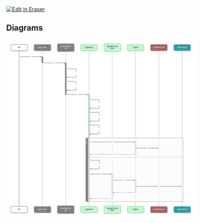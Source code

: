 <p><a target="_blank" href="https://app.eraser.io/workspace/F0WRlo1IARuLgnUTEZmB" id="edit-in-eraser-github-link"><img alt="Edit in Eraser" src="https://firebasestorage.googleapis.com/v0/b/second-petal-295822.appspot.com/o/images%2Fgithub%2FOpen%20in%20Eraser.svg?alt=media&amp;token=968381c8-a7e7-472a-8ed6-4a6626da5501"></a></p>




<!-- eraser-additional-content -->
## Diagrams
<!-- eraser-additional-files -->
<a href="/Android-sequence-diagram-1.eraserdiagram" data-element-id="q0Nvebj6pPLqMQXA6lIU4"><img src="/.eraser/F0WRlo1IARuLgnUTEZmB___c9jd2ukkF6Xc22fefcy8KFSxy0s2___---diagram----fb67613fe404c0cdfe1e2adb6c8cd98f.png" alt="" data-element-id="q0Nvebj6pPLqMQXA6lIU4" /></a>
<!-- end-eraser-additional-files -->
<!-- end-eraser-additional-content -->
<!--- Eraser file: https://app.eraser.io/workspace/F0WRlo1IARuLgnUTEZmB --->